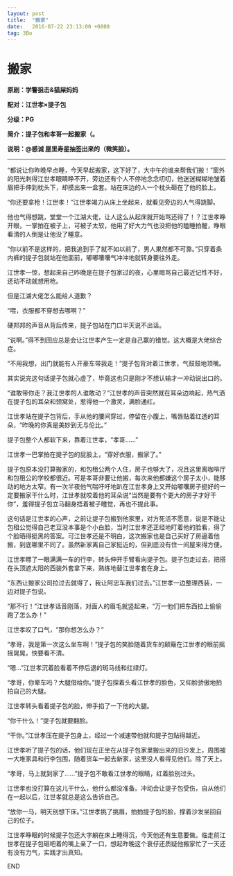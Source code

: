 ```yaml
---
layout: post
title:  "搬家"
date:   2016-07-22 23:13:00 +0800
tag: 3Bo
---
```




# 搬家

**原剧：学警狙击&猫屎妈妈**

**配对：江世孝×提子包**

**分级：PG**

**简介：提子包和孝哥一起搬家（。**

**说明：@惑诚 屋里寿星抽签出来的（微笑脸）。**

---



“都说让你昨晚早点睡，今天早起搬家，这下好了，大中午的谁来帮我们搬！”窗外的阳光刺得江世孝眼睛睁不开，旁边还有个人不停地念念叨叨，他迷迷糊糊地皱着眉把手伸到枕头下，却摸出来一盒套。站在床边的人一个枕头砸在了他的脸上。

“你还要拿枪！江世孝！”江世孝竭力从床上坐起来，就看见旁边的人气得跳脚。

他也气得想跳，堂堂一个江湖大佬，让人这么从起床就开始骂还得了！？江世孝睁开眼，一掌拍在被子上，可被子太软，他用了好大力气也没把他的瞌睡拍醒，睁眼看清的人倒是让他没了睡意。

“你以前不是这样的，把我追到手了就不如以前了，男人果然都不可靠。”只穿着条内裤的提子包就站在他面前，嘟嘟囔囔气冲冲地就转身要往外走。

江世孝一惊，想起来自己昨晚是在提子包家过的夜，心里暗骂自己最近记性不好，还动不动就想用枪。

但是江湖大佬怎么能给人道歉？

“喂，衣服都不穿想去哪啊？”

硬邦邦的声音从背后传来，提子包站在门口半天说不出话。

“说啊。”得不到回应总是会让江世孝产生一定是自己赢的错觉。这大概是大佬综合症。

“不用我想，出门就能有人开豪车带我走！”提子包背对着江世孝，气鼓鼓地顶嘴。

其实说完这句话提子包就心虚了，毕竟这也只是刚才不想认输才一冲动说出口的。

“谁敢带你走？我江世孝的人谁敢动？”江世孝的声音突然就在耳朵边响起，热气洒在提子包的耳朵和颈窝处，惹得他一个激灵，满脸通红。

江世孝站在提子包背后，手从他的腰间穿过，停留在小腹上，嘴唇贴着红透的耳朵，“昨晚的你真是美妙到无与伦比。”

提子包整个人都软下来，靠着江世孝，“孝哥......”

江世孝一巴掌拍在提子包的屁股上，“穿好衣服，搬家了。”

 

提子包原本没打算搬家的，和包租公两个人住，房子也够大了，况且这里离咖啡厅和包租公的学校都很近。可是孝哥非要让他搬，每次来他都嫌这个房子太小，能移动的地方太窄。有一次半夜他气喘吁吁地趴在江世孝身上又开始嘟囔房子挺好的一定要搬家干什么时，江世孝就咬着他的耳朵说“当然是要有个更大的房子才好干你”，羞得提子包立马翻身捂着被子睡觉，再也不提此事。

这句话是江世孝的心声，之前让提子包搬到他家里，对方死活不愿意，说是不能让包租公觉得自己老豆没本事是个小白脸，当时江世孝还正经地盯着他的脸看，得了个脸晒得挺黑的答案。可江世孝还是不明白，这次搬家也是自己买好了房逼着他搬，到底哪里不同了。虽然新家离自己家挺近的，但到底没有住一间屋来得方便。

 

江世孝瞟了一眼满满一车的行李，转头伸开手臂看向提子包。提子包走过去，把搭在头顶遮太阳的西装外套拿下来，熟练地替江世孝套在身上。

“东西让搬家公司拉过去就得了，我让阿忠车我们过去。”江世孝一边整理西装，一边对提子包说。

“那不行！”江世孝话音刚落，对面人的眉毛就竖起来，“万一他们把东西拉上偷偷跑了怎么办！”

江世孝叹了口气，“那你想怎么办？”

 

“孝哥，我是第一次这么坐车啊！”提子包的笑脸随着货车的颠簸在江世孝的眼前摇摇晃晃，快要看不清。

“嗯...”江世孝沉着脸看着不停后退的斑马线和红绿灯。

“孝哥，你晕车吗？大腿借给你。”提子包探着头看江世孝的脸色，又仰脸骄傲地拍拍自己的大腿。

江世孝转头看着提子包的脸，伸手掐了一下他的大腿。

“你干什么！”提子包就要翻脸。

“干你。”江世孝压在提子包身上，经过一个减速带他就和提子包贴得越近。

江世孝听了提子包的话，他们现在正坐在从提子包家里搬出来的旧沙发上，周围被一大堆家具和行李包围，随着货车一起去新家，这里没人看得见他们。除了天上。

“孝哥，马上就到家了......”提子包不敢看江世孝的眼睛，红着脸别过头。

江世孝也没打算在这儿干什么，他什么都没准备。冲动会让提子包受伤，自从他们在一起以后，江世孝就总是这么告诉自己。

“放你一马，明天别想下床。”江世孝挑了挑眉，拍拍提子包的脸，撑着沙发坐回自己的位子。

 

 

江世孝睁眼的时候提子包还大字躺在床上睡得沉，今天他还有生意要做。临走前江世孝在提子包砸吧着的嘴上亲了一口，想起昨晚这个衰仔还质疑他搬家忙了一天还有没有力气，实践才出真知。

 

 

END